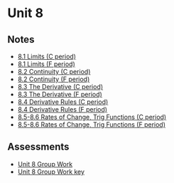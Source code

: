 # Unit 8

## Notes

- <a href="../notes/PCHA_8.1_Limits_C.pdf">8.1 Limits (C period)</a>
- <a href="../notes/PCHA_8.1_Limits_F.pdf">8.1 Limits (F period)</a>
- <a href="../notes/PCHA_8.2_Continuity_C.pdf">8.2 Continuity (C period)</a>
- <a href="../notes/PCHA_8.2_Continuity_F.pdf">8.2 Continuity (F period)</a>
- <a href="../notes/PCHA_8.3_Derivative_C.pdf">8.3 The Derivative (C period)</a>
- <a href="../notes/PCHA_8.3_Derivative_F.pdf">8.3 The Derivative (F period)</a>
- <a href="../notes/PCHA_8.4_DerivativeRules_C.pdf">8.4 Derivative Rules (C period)</a>
- <a href="../notes/PCHA_8.4_DerivativeRules_F.pdf">8.4 Derivative Rules (F period)</a>
- <a href="../notes/PCHA_8.5-8.6_RatesOfChange_Trig_C.pdf">8.5-8.6 Rates of Change, Trig Functions (C period)</a>
- <a href="../notes/PCHA_8.5-8.6_RatesOfChange_Trig_F.pdf">8.5-8.6 Rates of Change, Trig Functions (F period)</a>

## Assessments

- <a href="../assessments/pcha_unit8_group.pdf">Unit 8 Group Work</a>
- <a href="../assessments/pcha_unit8_group_key.pdf">Unit 8 Group Work key</a>

